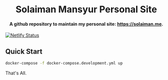 <h1 align="center">
    Solaiman Mansyur Personal Site
</h1>

<h4 align="center">
  A github repository to maintain my personal site: <a href="https://solaiman.me">https://solaiman.me</a>.
</h4>

[![Netlify Status](https://api.netlify.com/api/v1/badges/c4092b20-b1f8-4141-a115-3ea95213f26b/deploy-status)](https://app.netlify.com/sites/solaiman/deploys)

## Quick Start

```bash
docker-compose -f docker-compose.development.yml up
```

That's All.

